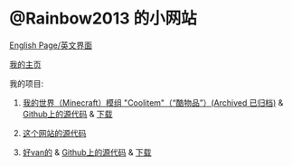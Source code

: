 # @Rainbow2013 的小网站

[English Page/英文界面](/)

[我的主页](https://github.com/rainbow2013)

我的项目:

1. [我的世界（Minecraft）模组 "Coolitem"（“酷物品”）(Archived 已归档)](/cn/projects/coolitem) & [Github上的源代码](https://github.com/rainbow2013/coolitem) & [下载](/cn/downloads/coolitem)

2. [这个网站的源代码](https://github.com/rainbow2013/rainbow2013.github.io)

3. [好van的](https://www.bilibili.com/video/BV1GJ411x7h7/) & [Github上的源代码](https://www.bilibili.com/video/BV1GJ411x7h7/) & [下载](https://www.bilibili.com/video/BV1GJ411x7h7/) <!-- Fuck -->

